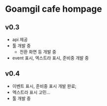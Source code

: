 # Goamgil cafe hompage

## v0.3

- api 제공
- 툴 개발 중
    - 전환 화면 등 개발 중
- event 표시, 엑스트라 표시, 준비중 개발 중

## v0.4

- 이벤트 표시, 준비중 표시 개발 완료;
- 엑스트라 표시 고민...
- 툴 개발 중
